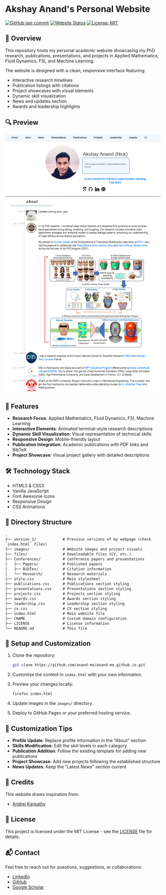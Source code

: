 # Akshay Anand's Personal Website

[![GitHub last commit](https://img.shields.io/github/last-commit/anand-me/anand-me.github.io.svg)](https://github.com/anand-me/anand-me.github.io/commits/master)
[![Website Status](https://img.shields.io/website-up-down-green-red/https/anand-me.github.io.svg)](https://anand-me.github.io/)
[![License: MIT](https://img.shields.io/badge/License-MIT-yellow.svg)](https://opensource.org/licenses/MIT)

## 📌 Overview

This repository hosts my personal academic website showcasing my PhD research, publications, presentations, and projects in Applied Mathematics, Fluid Dynamics, FSI, and Machine Learning.

The website is designed with a clean, responsive interface featuring:
- Interactive research timelines
- Publication listings with citations
- Project showcases with visual elements
- Dynamic skill visualization
- News and updates section
- Awards and leadership highlights

## 🔍 Preview

![Website Preview](images/website_preview.png)

## 🚀 Features

- **Research Focus**: Applied Mathematics, Fluid Dynamics, FSI, Machine Learning
- **Interactive Elements**: Animated terminal-style research descriptions
- **Dynamic Skill Visualization**: Visual representation of technical skills
- **Responsive Design**: Mobile-friendly layout
- **Publication Integration**: Academic publications with PDF links and BibTeX
- **Project Showcase**: Visual project gallery with detailed descriptions

## 🛠️ Technology Stack

- HTML5 & CSS3
- Vanilla JavaScript
- Font Awesome Icons
- Responsive Design
- CSS Animations

## 📁 Directory Structure

```
.
├── version_1/            # Previous versions of my webpage (check `index.html` files)
├── images/               # Website images and project visuals
├── files/                # Downloadable files (CV, etc.)
├── Conferences/          # Conference papers and presentations
│   ├── Papers/           # Published papers
│   ├── BibTex/           # Citation information
│   └── Research/         # Research materials
├── style.css             # Main stylesheet
├── publications.css      # Publications section styling
├── presentations.css     # Presentations section styling
├── projects.css          # Projects section styling
├── awards.css            # Awards section styling
├── leadership.css        # Leadership section styling
├── cv.css                # CV section styling
├── index.html            # Main website file
├── CNAME                 # Custom domain configuration
├── LICENSE               # License information
└── README.md             # This file
```

## 🔧 Setup and Customization

1. Clone the repository:
   ```bash
   git clone https://github.com/anand-me/anand-me.github.io.git
   ```

2. Customize the content in `index.html` with your own information.

3. Preview your changes locally:
   ```bash
   firefox index.html
   ```

4. Update images in the `images/` directory.

5. Deploy to GitHub Pages or your preferred hosting service.

## 📝 Customization Tips

- **Profile Update**: Replace profile information in the "About" section
- **Skills Modification**: Edit the skill levels in each category
- **Publication Addition**: Follow the existing template for adding new publications
- **Project Showcase**: Add new projects following the established structure
- **News Updates**: Keep the "Latest News" section current

## 🔗 Credits

This website draws inspiration from:
- [Andrej Karpathy](https://karpathy.ai/)

## 📄 License

This project is licensed under the MIT License - see the [LICENSE](LICENSE) file for details.

## 📬 Contact

Feel free to reach out for questions, suggestions, or collaborations:
- [LinkedIn](https://www.linkedin.com/in/akshay-anand-fluid-dynamics/)
- [GitHub](https://github.com/anand-me)
- [Google Scholar](https://scholar.google.com/citations?user=s4z1oq8AAAAJ&hl=en)

